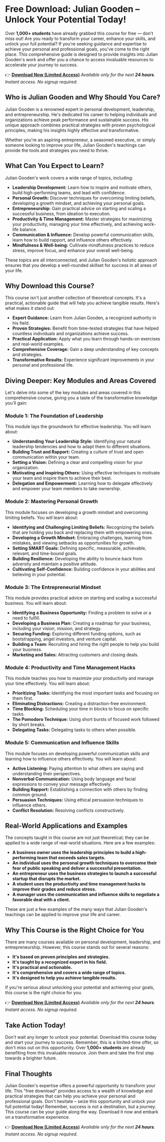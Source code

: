 # Free Download: Julian Gooden – Unlock Your Potential Today!

Over **1,000+ students** have already grabbed this course for free — don’t miss out!
Are you ready to transform your career, enhance your skills, and unlock your full potential? If you're seeking guidance and expertise to achieve your personal and professional goals, you've come to the right place. This comprehensive guide is designed to provide insights into Julian Gooden's work and offer you a chance to access invaluable resources to accelerate your journey to success.

👉 **[Download Now (Limited Access)](https://udemywork.com/julian-gooden)**
_Available only for the next **24 hours**. Instant access. No signup required._

## Who is Julian Gooden and Why Should You Care?

Julian Gooden is a renowned expert in personal development, leadership, and entrepreneurship. He's dedicated his career to helping individuals and organizations achieve peak performance and sustainable success. His unique approach combines practical strategies with proven psychological principles, making his insights highly effective and transformative.

Whether you're an aspiring entrepreneur, a seasoned executive, or simply someone looking to improve your life, Julian Gooden's teachings can provide the tools and strategies you need to thrive.

## What Can You Expect to Learn?

Julian Gooden's work covers a wide range of topics, including:

*   **Leadership Development:** Learn how to inspire and motivate others, build high-performing teams, and lead with confidence.
*   **Personal Growth:** Discover techniques for overcoming limiting beliefs, developing a growth mindset, and achieving your personal goals.
*   **Entrepreneurship:** Gain practical advice on starting and scaling a successful business, from ideation to execution.
*   **Productivity & Time Management:** Master strategies for maximizing your productivity, managing your time effectively, and achieving work-life balance.
*   **Communication & Influence:** Develop powerful communication skills, learn how to build rapport, and influence others effectively.
*   **Mindfulness & Well-being:** Cultivate mindfulness practices to reduce stress, improve focus, and enhance your overall well-being.

These topics are all interconnected, and Julian Gooden's holistic approach ensures that you develop a well-rounded skillset for success in all areas of your life.

## Why Download this Course?

This course isn't just another collection of theoretical concepts. It's a practical, actionable guide that will help you achieve tangible results. Here's what makes it stand out:

*   **Expert Guidance:** Learn from Julian Gooden, a recognized authority in his field.
*   **Proven Strategies:** Benefit from time-tested strategies that have helped countless individuals and organizations achieve success.
*   **Practical Application:** Apply what you learn through hands-on exercises and real-world examples.
*   **Comprehensive Coverage:** Gain a deep understanding of key concepts and strategies.
*   **Transformative Results:** Experience significant improvements in your personal and professional life.

## Diving Deeper: Key Modules and Areas Covered

Let's delve into some of the key modules and areas covered in this comprehensive course, giving you a taste of the transformative knowledge you'll gain:

### Module 1: The Foundation of Leadership

This module lays the groundwork for effective leadership. You will learn about:

*   **Understanding Your Leadership Style:** Identifying your natural leadership tendencies and how to adapt them to different situations.
*   **Building Trust and Rapport:** Creating a culture of trust and open communication within your team.
*   **Setting a Vision:** Defining a clear and compelling vision for your organization.
*   **Motivating and Inspiring Others:** Using effective techniques to motivate your team and inspire them to achieve their best.
*   **Delegation and Empowerment:** Learning how to delegate effectively and empower your team members to take ownership.

### Module 2: Mastering Personal Growth

This module focuses on developing a growth mindset and overcoming limiting beliefs. You will learn about:

*   **Identifying and Challenging Limiting Beliefs:** Recognizing the beliefs that are holding you back and replacing them with empowering ones.
*   **Developing a Growth Mindset:** Embracing challenges, learning from mistakes, and viewing setbacks as opportunities for growth.
*   **Setting SMART Goals:** Defining specific, measurable, achievable, relevant, and time-bound goals.
*   **Building Resilience:** Developing the ability to bounce back from adversity and maintain a positive attitude.
*   **Cultivating Self-Confidence:** Building confidence in your abilities and believing in your potential.

### Module 3: The Entrepreneurial Mindset

This module provides practical advice on starting and scaling a successful business. You will learn about:

*   **Identifying a Business Opportunity:** Finding a problem to solve or a need to fulfill.
*   **Developing a Business Plan:** Creating a roadmap for your business, including your vision, mission, and strategy.
*   **Securing Funding:** Exploring different funding options, such as bootstrapping, angel investors, and venture capital.
*   **Building a Team:** Recruiting and hiring the right people to help you build your business.
*   **Marketing and Sales:** Attracting customers and closing deals.

### Module 4: Productivity and Time Management Hacks

This module teaches you how to maximize your productivity and manage your time effectively. You will learn about:

*   **Prioritizing Tasks:** Identifying the most important tasks and focusing on them first.
*   **Eliminating Distractions:** Creating a distraction-free environment.
*   **Time Blocking:** Scheduling your time in blocks to focus on specific tasks.
*   **The Pomodoro Technique:** Using short bursts of focused work followed by short breaks.
*   **Delegating Tasks:** Delegating tasks to others when possible.

### Module 5: Communication and Influence Skills

This module focuses on developing powerful communication skills and learning how to influence others effectively. You will learn about:

*   **Active Listening:** Paying attention to what others are saying and understanding their perspectives.
*   **Nonverbal Communication:** Using body language and facial expressions to convey your message effectively.
*   **Building Rapport:** Establishing a connection with others by finding common ground.
*   **Persuasion Techniques:** Using ethical persuasion techniques to influence others.
*   **Conflict Resolution:** Resolving conflicts constructively.

## Real-World Applications and Examples

The concepts taught in this course are not just theoretical; they can be applied to a wide range of real-world situations. Here are a few examples:

*   **A business owner uses the leadership principles to build a high-performing team that exceeds sales targets.**
*   **An individual uses the personal growth techniques to overcome their fear of public speaking and deliver a successful presentation.**
*   **An entrepreneur uses the business strategies to launch a successful startup that disrupts the market.**
*   **A student uses the productivity and time management hacks to improve their grades and reduce stress.**
*   **A manager uses the communication and influence skills to negotiate a favorable deal with a client.**

These are just a few examples of the many ways that Julian Gooden's teachings can be applied to improve your life and career.

## Why This Course is the Right Choice for You

There are many courses available on personal development, leadership, and entrepreneurship. However, this course stands out for several reasons:

*   **It's based on proven principles and strategies.**
*   **It's taught by a recognized expert in his field.**
*   **It's practical and actionable.**
*   **It's comprehensive and covers a wide range of topics.**
*   **It's designed to help you achieve tangible results.**

If you're serious about unlocking your potential and achieving your goals, this course is the right choice for you.

👉 **[Download Now (Limited Access)](https://udemywork.com/julian-gooden)**
_Available only for the next **24 hours**. Instant access. No signup required._

## Take Action Today!

Don't wait any longer to unlock your potential. Download this course today and start your journey to success. Remember, this is a limited-time offer, so don't miss out on this opportunity. Over **1,000+ students** are already benefiting from this invaluable resource. Join them and take the first step towards a brighter future.

## Final Thoughts

Julian Gooden's expertise offers a powerful opportunity to transform your life. This "free download" provides access to a wealth of knowledge and practical strategies that can help you achieve your personal and professional goals. Don't hesitate – seize this opportunity and unlock your full potential today! Remember, success is not a destination, but a journey. This course can be your guide along the way. Download it now and embark on a transformative experience.

👉 **[Download Now (Limited Access)](https://udemywork.com/julian-gooden)**
_Available only for the next **24 hours**. Instant access. No signup required._
